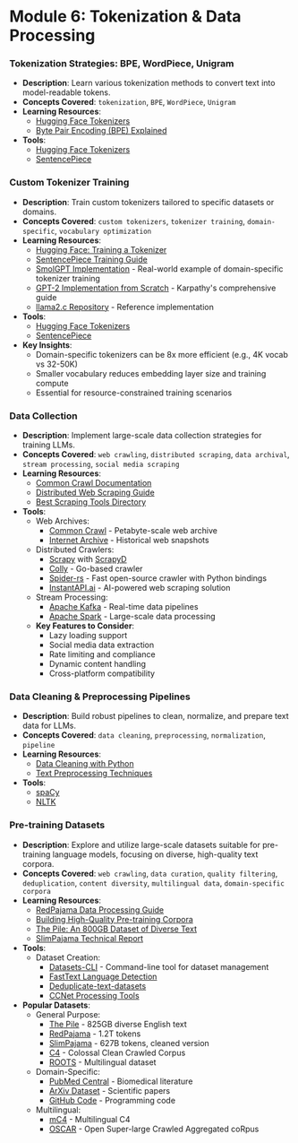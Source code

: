 # Module 6: Tokenization & Data Processing

### Tokenization Strategies: BPE, WordPiece, Unigram
- **Description**: Learn various tokenization methods to convert text into model-readable tokens.
- **Concepts Covered**: `tokenization`, `BPE`, `WordPiece`, `Unigram`
- **Learning Resources**:
  - [Hugging Face Tokenizers](https://huggingface.co/docs/tokenizers/index)
  - [Byte Pair Encoding (BPE) Explained](https://leimao.github.io/blog/Byte-Pair-Encoding/)
- **Tools**:
  - [Hugging Face Tokenizers](https://huggingface.co/docs/tokenizers/index)
  - [SentencePiece](https://github.com/google/sentencepiece)

### Custom Tokenizer Training
- **Description**: Train custom tokenizers tailored to specific datasets or domains.
- **Concepts Covered**: `custom tokenizers`, `tokenizer training`, `domain-specific`, `vocabulary optimization`
- **Learning Resources**:
  - [Hugging Face: Training a Tokenizer](https://huggingface.co/docs/tokenizers/python/latest/pipeline.html)
  - [SentencePiece Training Guide](https://github.com/google/sentencepiece#train-sentencepiece-model)
  - [SmolGPT Implementation](https://github.com/Om-Alve/smolGPT) - Real-world example of domain-specific tokenizer training
  - [GPT-2 Implementation from Scratch](https://www.youtube.com/watch?v=kCc8FmEb1nY) - Karpathy's comprehensive guide
  - [llama2.c Repository](https://github.com/karpathy/llama2.c) - Reference implementation
- **Tools**:
  - [Hugging Face Tokenizers](https://huggingface.co/docs/tokenizers/index)
  - [SentencePiece](https://github.com/google/sentencepiece)
- **Key Insights**:
  - Domain-specific tokenizers can be 8x more efficient (e.g., 4K vocab vs 32-50K)
  - Smaller vocabulary reduces embedding layer size and training compute
  - Essential for resource-constrained training scenarios

### Data Collection
- **Description**: Implement large-scale data collection strategies for training LLMs.
- **Concepts Covered**: `web crawling`, `distributed scraping`, `data archival`, `stream processing`, `social media scraping`
- **Learning Resources**:
  - [Common Crawl Documentation](https://commoncrawl.org/the-data/get-started/)
  - [Distributed Web Scraping Guide](https://www.scrapingbee.com/blog/distributed-web-scraping/)
  - [Best Scraping Tools Directory](https://bestscrapingtools.com/web-crawling-tools/)
- **Tools**:
  - Web Archives:
    - [Common Crawl](https://commoncrawl.org/) - Petabyte-scale web archive
    - [Internet Archive](https://archive.org/web/) - Historical web snapshots
  - Distributed Crawlers:
    - [Scrapy](https://scrapy.org/) with [ScrapyD](https://scrapyd.readthedocs.io/)
    - [Colly](https://github.com/gocolly/colly) - Go-based crawler
    - [Spider-rs](https://github.com/spider-rs/spider) - Fast open-source crawler with Python bindings
    - [InstantAPI.ai](https://web.instantapi.ai) - AI-powered web scraping solution
  - Stream Processing:
    - [Apache Kafka](https://kafka.apache.org/) - Real-time data pipelines
    - [Apache Spark](https://spark.apache.org/) - Large-scale data processing
  - **Key Features to Consider**:
    - Lazy loading support
    - Social media data extraction
    - Rate limiting and compliance
    - Dynamic content handling
    - Cross-platform compatibility

### Data Cleaning & Preprocessing Pipelines
- **Description**: Build robust pipelines to clean, normalize, and prepare text data for LLMs.
- **Concepts Covered**: `data cleaning`, `preprocessing`, `normalization`, `pipeline`
- **Learning Resources**:
  - [Data Cleaning with Python](https://www.kaggle.com/learn/data-cleaning)
  - [Text Preprocessing Techniques](https://towardsdatascience.com/8-steps-to-master-data-preparation-with-python-85555d45f54b)
- **Tools**:
  - [spaCy](https://spacy.io/)
  - [NLTK](https://www.nltk.org/)

### Pre-training Datasets
- **Description**: Explore and utilize large-scale datasets suitable for pre-training language models, focusing on diverse, high-quality text corpora.
- **Concepts Covered**: `web crawling`, `data curation`, `quality filtering`, `deduplication`, `content diversity`, `multilingual data`, `domain-specific corpora`
- **Learning Resources**:
  - [RedPajama Data Processing Guide](https://github.com/togethercomputer/RedPajama-Data)
  - [Building High-Quality Pre-training Corpora](https://arxiv.org/abs/2010.12741)
  - [The Pile: An 800GB Dataset of Diverse Text](https://pile.eleuther.ai/)
  - [SlimPajama Technical Report](https://arxiv.org/abs/2401.07608)
- **Tools**:
  - Dataset Creation:
    - [Datasets-CLI](https://github.com/huggingface/datasets-cli) - Command-line tool for dataset management
    - [FastText Language Detection](https://fasttext.cc/docs/en/language-identification.html)
    - [Deduplicate-text-datasets](https://github.com/google-research/deduplicate-text-datasets)
    - [CCNet Processing Tools](https://github.com/facebookresearch/cc_net)
- **Popular Datasets**:
  - General Purpose:
    - [The Pile](https://pile.eleuther.ai/) - 825GB diverse English text
    - [RedPajama](https://huggingface.co/datasets/togethercomputer/RedPajama-Data-1T) - 1.2T tokens
    - [SlimPajama](https://huggingface.co/datasets/cerebras/SlimPajama-627B) - 627B tokens, cleaned version
    - [C4](https://huggingface.co/datasets/c4) - Colossal Clean Crawled Corpus
    - [ROOTS](https://huggingface.co/datasets/bigscience-data/roots) - Multilingual dataset
  - Domain-Specific:
    - [PubMed Central](https://www.ncbi.nlm.nih.gov/pmc/) - Biomedical literature
    - [ArXiv Dataset](https://huggingface.co/datasets/arxiv_dataset) - Scientific papers
    - [GitHub Code](https://huggingface.co/datasets/codeparrot/github-code) - Programming code
  - Multilingual:
    - [mC4](https://huggingface.co/datasets/mc4) - Multilingual C4
    - [OSCAR](https://huggingface.co/datasets/oscar) - Open Super-large Crawled Aggregated coRpus
